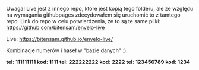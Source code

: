 Uwaga! Live jest z innego repo, które jest kopią tego folderu, ale ze względu na wymagania githubpages zdecydowałem się uruchomić to z tamtego repo. Link do repo w celu potwierdzenia, że to są te same pliki: https://github.com/bitensam/envelo-live

Live: https://bitensam.github.io/envelo-live/

Kombinacje numerów i haseł w "bazie danych" :):

**tel: 111111111 kod: 1111
tel: 222222222 kod: 2222
tel: 123456789 kod: 1234**